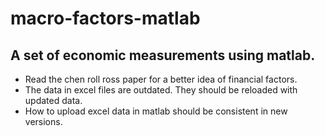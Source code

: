 # macro-factors-matlab
## A set of economic measurements using matlab.
- Read the chen roll ross paper for a better idea of financial factors.
- The data in excel files are outdated. They should be reloaded with updated data.
- How to upload excel data in matlab should be consistent in new versions.
